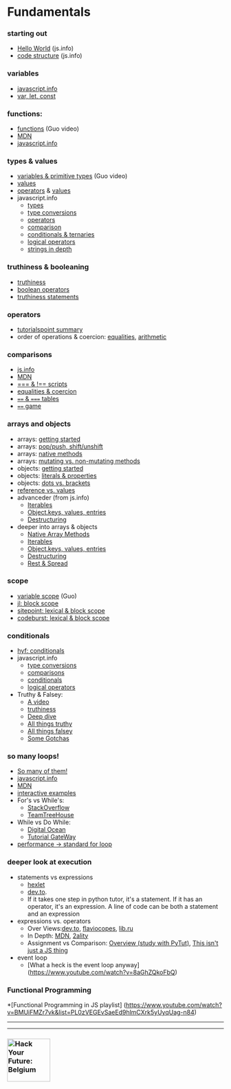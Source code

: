 # Fundamentals


### starting out
* [Hello World](https://javascript.info/hello-world) (js.info)
* [code structure](https://javascript.info/structure) (js.info)

### variables
* [javascript.info](https://javascript.info/variables)
* [var, let, const](https://youtu.be/sjyJBL5fkp8)

### functions:
* [functions](https://www.youtube.com/watch?v=bJUmxDsaduY&list=PLzV58Zm8FuBJFfQN5il3ujx6FDAY8Ds3u&index=6) (Guo video)
* [MDN](https://developer.mozilla.org/en-US/docs/Web/JavaScript/Guide/Functions)
* [javascript.info](https://javascript.info/function-basics)



### types & values
* [variables & primitive types](https://www.youtube.com/watch?v=pHt_tKYUgbo&list=PLzV58Zm8FuBJFfQN5il3ujx6FDAY8Ds3u&index=2) (Guo video)
* [values](https://github.com/HackYourFutureBelgium/fundamentals/blob/master/fundamentals/values.md)
* [operators](https://github.com/HackYourFutureBelgium/fundamentals/blob/master/fundamentals/operators.md) & [values](https://github.com/HackYourFutureBelgium/fundamentals/blob/master/fundamentals/values.md)
* javascript.info
    * [types](https://javascript.info/types)
    * [type conversions](https://javascript.info/type-conversions)
    * [operators](https://javascript.info/operators)
    * [comparison](https://javascript.info/comparison)
    * [conditionals & ternaries](https://javascript.info/ifelse)
    * [logical operators](https://javascript.info/logical-operators)
    * [strings in depth](https://javascript.info/string)


### truthiness & booleaning
* [truthiness](https://github.com/janke-learning/truthiness)
* [boolean operators](https://github.com/janke-learning/truthiness/blob/master/operators-of-truthiness.md)
* [truthiness statements](https://github.com/janke-learning/truthiness/blob/master/statements-of-truthiness.md)

### operators
* [tutorialspoint summary](https://www.tutorialspoint.com/javascript/pdf/javascript_operators.pdf)
* order of operations & coercion: [equalities](https://janke-learning.org/equalities-coercion/), [arithmetic](https://janke-learning.org/arithmetic-coercion/)



### comparisons
* [js.info](https://javascript.info/comparison)
* [MDN](https://developer.mozilla.org/en-US/docs/Web/JavaScript/Reference/Operators/Comparison_Operators)
* [=== & !== scripts](https://github.com/janke-learning/primitive-types/blob/master/strict-comparisons.md)
* [equalities & coercion](https://janke-learning.org/equalities-coercion/)
* [`==` & `===` tables](https://dorey.github.io/JavaScript-Equality-Table/)
* [`==` game](https://eqeq.js.org/)


### arrays and objects
* arrays: [getting started](https://javascript.info/array)
* arrays: [pop/push, shift/unshift](https://javascript.info/array#methods-pop-push-shift-unshift)
* arrays: [native methods](https://javascript.info/array-methods)
* arrays: [mutating vs. non-mutating methods](https://github.com/HackYourFutureBelgium/array-methods)
* objects: [getting started](https://javascript.info/object)
* objects: [literals & properties](https://javascript.info/object#literals-and-properties)
* objects: [dots vs. brackets](https://github.com/janke-learning/dots-vs-brackets)
* [reference vs. values](https://github.com/janke-learning/reference-vs-value)
* advanceder (from js.info)
    * [Iterables](https://javascript.info/iterable)
    * [Object.keys, values, entries](https://javascript.info/keys-values-entries)
    * [Destructuring](https://javascript.info/destructuring-assignment)
* deeper into arrays & objects
    * [Native Array Methods](https://javascript.info/array-methods)
    * [Iterables](https://javascript.info/iterable)
    * [Object.keys, values, entries](https://javascript.info/keys-values-entries)
    * [Destructuring](https://javascript.info/destructuring-assignment)
    * [Rest & Spread](https://javascript.info/rest-parameters-spread-operator)

### scope
* [variable scope](https://www.youtube.com/watch?v=9O-PCTfT6Rs&list=PLzV58Zm8FuBJFfQN5il3ujx6FDAY8Ds3u&index=3) (Guo)
* [jl: block scope](https://github.com/janke-learning/block-scope-let-vs-var)
* [sitepoint: lexical & block scope](https://www.sitepoint.com/demystifying-javascript-variable-scope-hoisting/)
* [codeburst: lexical & block scope](https://codeburst.io/javascript-learn-understand-scope-f53d6592c726)



### conditionals
* [hyf: conditionals](https://github.com/HackYourFuture/fundamentals/blob/master/fundamentals/conditional_execution.md)
* javascript.info
    * [type conversions](https://javascript.info/type-conversions)
    * [comparisons](https://javascript.info/comparison)
    * [conditionals](https://javascript.info/ifelse)
    * [logical operators](https://javascript.info/logical-operators)
* Truthy & Falsey:
  * [A video](https://www.youtube.com/watch?v=J4N6ETFpdkA)
  * [truthiness](https://github.com/janke-learning/truthiness)
  * [Deep dive](https://www.sitepoint.com/javascript-truthy-falsy/)
  * [All things truthy](https://developer.mozilla.org/en-US/docs/Glossary/Truthy)
  * [All things falsey](https://developer.mozilla.org/en-US/docs/Glossary/Falsy)
  * [Some Gotchas](https://codeburst.io/javascript-truthy-values-dont-always-equal-true-8afaf071a4a6)


### so many loops!
* [So many of them!](https://www.hackreactor.com/blog/javascript-loops-difference-between-types-while-for-in)
* [javascript.info](https://javascript.info/while-for)
* [MDN](https://developer.mozilla.org/en-US/docs/Web/JavaScript/Guide/Loops_and_iteration)
* [interactive examples](http://www.dofactory.com/tutorial/javascript-loops)
* For's vs While's:
    * [StackOverflow](https://stackoverflow.com/questions/39969145/while-loops-vs-for-loops-in-javascript)
    * [TeamTreeHouse](https://teamtreehouse.com/community/why-use-while-loop-instead-of-for)
* While vs Do While:
    * [Digital Ocean](https://www.digitalocean.com/community/tutorials/using-while-and-do-while-loops-in-javascript)
    * [Tutorial GateWay](https://www.tutorialgateway.org/difference-between-javascript-while-and-do-while-loop/)
* [performance -> standard for loop](https://www.sixhat.net/comparing-javascript-loops-performance-for-do-while-for-in.html)


### deeper look at execution
* statements vs expressions
    * [hexlet](https://en.hexlet.io/courses/intro_to_programming/lessons/expressions/theory_unit)
    * [dev.to](https://dev.to/promhize/javascript-in-depth-all-you-need-to-know-about-expressions-statements-and-expression-statements-5k2).
    * If it takes one step in python tutor, it's a statement.  If it has an operator, it's an expression.  A line of code can be both a statement and an expression
* expressions vs. operators
    * Over Views:[dev.to](https://dev.to/promhize/javascript-in-depth-all-you-need-to-know-about-expressions-statements-and-expression-statements-5k2), [flaviocopes](https://flaviocopes.com/javascript-expressions/), [lib.ru](http://lib.ru/%3E%3C/JAVA/javascr/expr.html)
    * In Depth: [MDN](https://developer.mozilla.org/en-US/docs/Web/JavaScript/Guide/Expressions_and_Operators), [2ality](http://2ality.com/2012/09/expressions-vs-statements.html)
    * Assignment vs Comparison: [Overview (study with PyTut)](https://www.quirksmode.org/blog/archives/2008/01/using_the_assig.html#link1), [This isn't just a JS thing](http://wiki.c2.com/?AssignmentVsEqualityOperator)
* event loop
   * [What a heck is the event loop anyway] (https://www.youtube.com/watch?v=8aGhZQkoFbQ)

### Functional Programming
*[Functional Programming in JS playlist] (https://www.youtube.com/watch?v=BMUiFMZr7vk&list=PL0zVEGEvSaeEd9hlmCXrk5yUyqUag-n84)

---
---
### <a href="https://hackyourfuture.be" target="_blank"><img src="https://user-images.githubusercontent.com/18554853/63941625-4c7c3d00-ca6c-11e9-9a76-8d5e3632fe70.jpg" width="100" height="100" alt="Hack Your Future: Belgium"></a>
